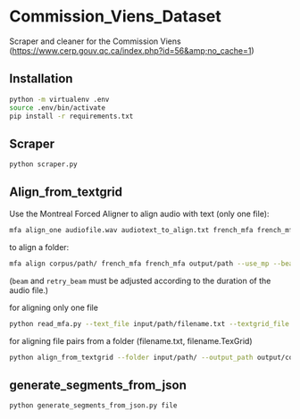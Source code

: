 # Commission_Viens_Dataset
Scraper and cleaner for the Commission Viens (https://www.cerp.gouv.qc.ca/index.php?id=56&amp;no_cache=1)

## Installation

```bash
python -m virtualenv .env
source .env/bin/activate
pip install -r requirements.txt
```

## Scraper

```bash
python scraper.py
```

## Align_from_textgrid
Use the Montreal Forced Aligner to align audio with text (only one file):
```bash
mfa align_one audiofile.wav audiotext_to_align.txt french_mfa french_mfa test --use_mp --beam 100 --retry_beam 400
```
to align a folder:
```bash
mfa align corpus/path/ french_mfa french_mfa output/path --use_mp --beam 10000 --retry_beam 40000
```

(`beam` and `retry_beam` must be adjusted according to the duration of the audio file.)

for aligning only one file
```bash
python read_mfa.py --text_file input/path/filename.txt --textgrid_file input/path/filename.TextGrid --output_path output/corpus
```

for aligning file pairs from a folder (filename.txt, filename.TexGrid)
```bash
python align_from_textgrid --folder input/path/ --output_path output/corpus
```

## generate_segments_from_json

```bash
python generate_segments_from_json.py file 
```
